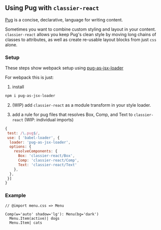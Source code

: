 ## Using Pug with `classier-react`

[Pug](https://pugjs.org) is a concise, declarative, language for writing content.

Sometimes you want to combine custom styling and layout in your content. `classier-react` allows you keep Pug's clean style by moving long chains of classes to attributes, as well as create re-usable layout blocks from just `css` alone.

### Setup

These steps show webpack setup using [pug-as-jsx-loader](https://github.com/bluewings/pug-as-jsx-loader)

For webpack this is just:

1. install

```sh
npm i pug-as-jsx-loader
```

2. (WIP) add `classier-react` as a module transform in your style loader.

3. add a rule for pug files that resolves Box, Comp, and Text to `classier-react` (WIP: individual imports)

```js
{
 test: /\.pug$/,
 use: [ 'babel-loader', {
  loader: 'pug-as-jsx-loader',
  options: {
    resolveComponents: {
      Box: 'classier-react/Box',
      Comp: 'classier-react/Comp',
      Text: 'classier-react/Text'
    },
  },
 }]
}
```


### Example

```pug
// @import menu.css => Menu

Comp(w='auto' shadow='lg'): Menu(bg='dark')
  Menu.Item(active)| dogs
  Menu.Item| cats
```
